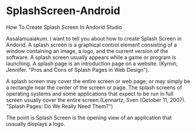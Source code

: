 # SplashScreen-Android
How To Create Splash Screen In Andorid Studio

Assalamuaiakum.
I want to tell you about how to create Splash Screen in Andorid.
A splash screen is a graphical control element consisting of a window containing an image, a logo, and the current version of the software. A splash screen usually appears while a game or program is launching. A splash page is an introduction page on a website. (Kyrnin, Jennifer. "Pros and Cons of Splash Pages in Web Design").

A splash screen may cover the entire screen or web page; or may simply be a rectangle near the center of the screen or page. The splash screens of operating systems and some applications that expect to be run in full screen usually cover the entire screen.(Lennartz, Sven (October 11, 2007). "Splash Pages: Do We Really Need Them?")

The point is Splash Screen is the opening view of an application that ussually displays a logo.
